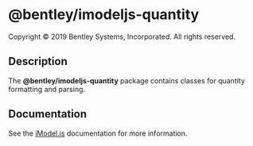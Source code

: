 # @bentley/imodeljs-quantity

Copyright © 2019 Bentley Systems, Incorporated. All rights reserved.

## Description

The __@bentley/imodeljs-quantity__ package contains classes for quantity formatting and parsing.

## Documentation

See the [iModel.js](https://www.imodeljs.org) documentation for more information.
